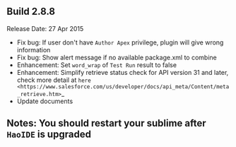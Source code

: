 Build 2.8.8
-----------
Release Date: 27 Apr 2015

* Fix bug: If user don't have `Author Apex` privilege, plugin will give wrong information
* Fix bug: Show alert message if no available package.xml to combine
* Enhancement: Set ``word_wrap`` of ``Test Run`` result to false
* Enhancement: Simplify retrieve status check for API version 31 and later, check more detail at `here <https://www.salesforce.com/us/developer/docs/api_meta/Content/meta_retrieve.htm>`_
* Update documents


Notes: You should restart your sublime after ``HaoIDE`` is upgraded
-----------